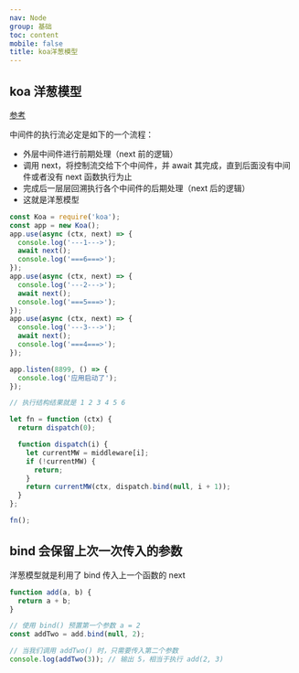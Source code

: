 ```yaml
---
nav: Node
group: 基础
toc: content
mobile: false
title: koa洋葱模型
---
```


## koa 洋葱模型

<a href="https://zhuanlan.zhihu.com/p/279391637" target="_blank" rel="noreferrer">参考</a>

中间件的执行流必定是如下的一个流程：

- 外层中间件进行前期处理（next 前的逻辑）
- 调用 next，将控制流交给下个中间件，并 await 其完成，直到后面没有中间件或者没有 next 函数执行为止
- 完成后一层层回溯执行各个中间件的后期处理（next 后的逻辑）
- 这就是洋葱模型

```js
const Koa = require('koa');
const app = new Koa();
app.use(async (ctx, next) => {
  console.log('---1--->');
  await next();
  console.log('===6===>');
});
app.use(async (ctx, next) => {
  console.log('---2--->');
  await next();
  console.log('===5===>');
});
app.use(async (ctx, next) => {
  console.log('---3--->');
  await next();
  console.log('===4===>');
});

app.listen(8899, () => {
  console.log('应用启动了');
});

// 执行结构结果就是 1 2 3 4 5 6

let fn = function (ctx) {
  return dispatch(0);

  function dispatch(i) {
    let currentMW = middleware[i];
    if (!currentMW) {
      return;
    }
    return currentMW(ctx, dispatch.bind(null, i + 1));
  }
};

fn();
```

## bind 会保留上次一次传入的参数

洋葱模型就是利用了 bind 传入上一个函数的 next

```js
function add(a, b) {
  return a + b;
}

// 使用 bind() 预置第一个参数 a = 2
const addTwo = add.bind(null, 2);

// 当我们调用 addTwo() 时，只需要传入第二个参数
console.log(addTwo(3)); // 输出 5，相当于执行 add(2, 3)
```

